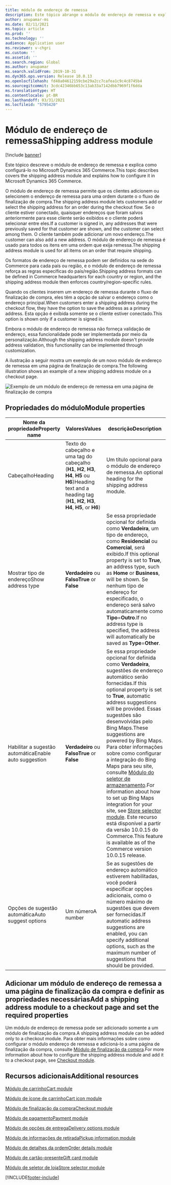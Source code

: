 ```yaml
---
title: módulo de endereço de remessa
description: Este tópico abrange o módulo de endereço de remessa e explica como configurá-lo no Microsoft Dynamics 365 Commerce.
author: anupamar-ms
ms.date: 02/11/2021
ms.topic: article
ms.prod: ''
ms.technology: ''
audience: Application user
ms.reviewer: v-chgri
ms.custom: ''
ms.assetid: ''
ms.search.region: Global
ms.author: anupamar
ms.search.validFrom: 2019-10-31
ms.dyn365.ops.version: Release 10.0.13
ms.openlocfilehash: fd48a04612159cbe29a2cc7cafea1c9c4c8745b4
ms.sourcegitcommit: 3cdc42346bb653c13ab33a7142dbb7969f1f6dda
ms.translationtype: HT
ms.contentlocale: pt-BR
ms.lasthandoff: 03/31/2021
ms.locfileid: "5795420"
---
```

# <a name="shipping-address-module"></a><span data-ttu-id="8ce5f-103">Módulo de endereço de remessa</span><span class="sxs-lookup"><span data-stu-id="8ce5f-103">Shipping address module</span></span>

[!include [banner](includes/banner.md)]

<span data-ttu-id="8ce5f-104">Este tópico descreve o módulo de endereço de remessa e explica como configurá-lo no Microsoft Dynamics 365 Commerce.</span><span class="sxs-lookup"><span data-stu-id="8ce5f-104">This topic describes covers the shipping address module and explains how to configure it in Microsoft Dynamics 365 Commerce.</span></span>

<span data-ttu-id="8ce5f-105">O módulo de endereço de remessa permite que os clientes adicionem ou selecionem o endereço de remessa para uma ordem durante o o fluxo de finalização de compra.</span><span class="sxs-lookup"><span data-stu-id="8ce5f-105">The shipping address module lets customers add or select the shipping address for an order during the checkout flow.</span></span> <span data-ttu-id="8ce5f-106">Se o cliente estiver conectado, quaisquer endereços que foram salvos anteriormente para esse cliente serão exibidos e o cliente poderá selecionar entre eles.</span><span class="sxs-lookup"><span data-stu-id="8ce5f-106">If a customer is signed in, any addresses that were previously saved for that customer are shown, and the customer can select among them.</span></span> <span data-ttu-id="8ce5f-107">O cliente também pode adicionar um novo endereço.</span><span class="sxs-lookup"><span data-stu-id="8ce5f-107">The customer can also add a new address.</span></span> <span data-ttu-id="8ce5f-108">O módulo de endereço de remessa é usado para todos os itens em uma ordem que exija remessa.</span><span class="sxs-lookup"><span data-stu-id="8ce5f-108">The shipping address module is used for all items on an order that require shipping.</span></span>

<span data-ttu-id="8ce5f-109">Os formatos de endereço de remessa podem ser definidos na sede do Commerce para cada país ou região, e o módulo de endereço de remessa reforça as regras específicas do país/região.</span><span class="sxs-lookup"><span data-stu-id="8ce5f-109">Shipping address formats can be defined in Commerce headquarters for each country or region, and the shipping address module then enforces country/region-specific rules.</span></span>

<span data-ttu-id="8ce5f-110">Quando os clientes inserem um endereço de remessa durante o fluxo de finalização de compra, eles têm a opção de salvar o endereço como o endereço principal.</span><span class="sxs-lookup"><span data-stu-id="8ce5f-110">When customers enter a shipping address during the checkout flow, they have the option to save the address as a primary address.</span></span> <span data-ttu-id="8ce5f-111">Esta opção é exibida somente se o cliente estiver conectado.</span><span class="sxs-lookup"><span data-stu-id="8ce5f-111">This option is shown only if a customer is signed in.</span></span>

<span data-ttu-id="8ce5f-112">Embora o módulo de endereço de remessa não forneça validação de endereço, essa funcionalidade pode ser implementada por meio da personalização.</span><span class="sxs-lookup"><span data-stu-id="8ce5f-112">Although the shipping address module doesn't provide address validation, this functionality can be implemented through customization.</span></span>

<span data-ttu-id="8ce5f-113">A ilustração a seguir mostra um exemplo de um novo módulo de endereço de remessa em uma página de finalização de compra.</span><span class="sxs-lookup"><span data-stu-id="8ce5f-113">The following illustration shows an example of a new shipping address module on a checkout page.</span></span>

![Exemplo de um módulo de endereço de remessa em uma página de finalização de compra](./media/ecommerce-shippingaddress.PNG)

## <a name="module-properties"></a><span data-ttu-id="8ce5f-115">Propriedades do módulo</span><span class="sxs-lookup"><span data-stu-id="8ce5f-115">Module properties</span></span>

| <span data-ttu-id="8ce5f-116">Nome da propriedade</span><span class="sxs-lookup"><span data-stu-id="8ce5f-116">Property name</span></span> | <span data-ttu-id="8ce5f-117">Valores</span><span class="sxs-lookup"><span data-stu-id="8ce5f-117">Values</span></span> | <span data-ttu-id="8ce5f-118">descrição</span><span class="sxs-lookup"><span data-stu-id="8ce5f-118">Description</span></span> |
|---------------|--------|-------------|
| <span data-ttu-id="8ce5f-119">Cabeçalho</span><span class="sxs-lookup"><span data-stu-id="8ce5f-119">Heading</span></span> | <span data-ttu-id="8ce5f-120">Texto do cabeçalho e uma tag do cabeçalho (**H1**, **H2**, **H3**, **H4**, **H5** ou **H6**)</span><span class="sxs-lookup"><span data-stu-id="8ce5f-120">Heading text and a heading tag (**H1**, **H2**, **H3**, **H4**, **H5**, or **H6**)</span></span> | <span data-ttu-id="8ce5f-121">Um título opcional para o módulo de endereço de remessa.</span><span class="sxs-lookup"><span data-stu-id="8ce5f-121">An optional heading for the shipping address module.</span></span> |
| <span data-ttu-id="8ce5f-122">Mostrar tipo de endereço</span><span class="sxs-lookup"><span data-stu-id="8ce5f-122">Show address type</span></span> | <span data-ttu-id="8ce5f-123">**Verdadeiro** ou **Falso**</span><span class="sxs-lookup"><span data-stu-id="8ce5f-123">**True** or **False**</span></span> | <span data-ttu-id="8ce5f-124">Se essa propriedade opcional for definida como **Verdadeira**, um tipo de endereço, como **Residencial** ou **Comercial**, será exibido.</span><span class="sxs-lookup"><span data-stu-id="8ce5f-124">If this optional property is set to **True**, an address type, such as **Home** or **Business**, will be shown.</span></span> <span data-ttu-id="8ce5f-125">Se nenhum tipo de endereço for especificado, o endereço será salvo automaticamente como **Tipo**=**Outro**.</span><span class="sxs-lookup"><span data-stu-id="8ce5f-125">If no address type is specified, the address will automatically be saved as **Type**=**Other**.</span></span> |
| <span data-ttu-id="8ce5f-126">Habilitar a sugestão automática</span><span class="sxs-lookup"><span data-stu-id="8ce5f-126">Enable auto suggestion</span></span>| <span data-ttu-id="8ce5f-127">**Verdadeiro** ou **Falso**</span><span class="sxs-lookup"><span data-stu-id="8ce5f-127">**True** or **False**</span></span> | <span data-ttu-id="8ce5f-128">Se essa propriedade opcional for definida como **Verdadeira**, sugestões de endereço automático serão fornecidas.</span><span class="sxs-lookup"><span data-stu-id="8ce5f-128">If this optional property is set to **True**, automatic address suggestions will be provided.</span></span> <span data-ttu-id="8ce5f-129">Essas sugestões são desenvolvidas pelo Bing Maps.</span><span class="sxs-lookup"><span data-stu-id="8ce5f-129">These suggestions are powered by Bing Maps.</span></span> <span data-ttu-id="8ce5f-130">Para obter informações sobre como configurar a integração do Bing Maps para seu site, consulte [Módulo do seletor de armazenamento](store-selector.md).</span><span class="sxs-lookup"><span data-stu-id="8ce5f-130">For information about how to set up Bing Maps integration for your site, see [Store selector module](store-selector.md).</span></span> <span data-ttu-id="8ce5f-131">Este recurso está disponível a partir da versão 10.0.15 do Commerce.</span><span class="sxs-lookup"><span data-stu-id="8ce5f-131">This feature is available as of the Commerce version 10.0.15 release.</span></span>|
|<span data-ttu-id="8ce5f-132">Opções de sugestão automática</span><span class="sxs-lookup"><span data-stu-id="8ce5f-132">Auto suggest options</span></span>| <span data-ttu-id="8ce5f-133">Um número</span><span class="sxs-lookup"><span data-stu-id="8ce5f-133">A number</span></span>| <span data-ttu-id="8ce5f-134">Se as sugestões de endereço automático estiverem habilitadas, você poderá especificar opções adicionais, como o número máximo de sugestões que devem ser fornecidas.</span><span class="sxs-lookup"><span data-stu-id="8ce5f-134">If automatic address suggestions are enabled, you can specify additional options, such as the maximum number of suggestions that should be provided.</span></span>|

## <a name="add-a-shipping-address-module-to-a-checkout-page-and-set-the-required-properties"></a><span data-ttu-id="8ce5f-135">Adicionar um módulo de endereço de remessa a uma página de finalização da compra e definir as propriedades necessárias</span><span class="sxs-lookup"><span data-stu-id="8ce5f-135">Add a shipping address module to a checkout page and set the required properties</span></span>

<span data-ttu-id="8ce5f-136">Um módulo de endereço de remessa pode ser adicionado somente a um módulo de finalização da compra.</span><span class="sxs-lookup"><span data-stu-id="8ce5f-136">A shipping address module can be added only to a checkout module.</span></span> <span data-ttu-id="8ce5f-137">Para obter mais informações sobre como configurar o módulo endereço de remessa e adicioná-lo a uma página de finalização da compra, consulte [Módulo de finalização da compra](add-checkout-module.md).</span><span class="sxs-lookup"><span data-stu-id="8ce5f-137">For more information about how to configure the shipping address module and add it to a checkout page, see [Checkout module](add-checkout-module.md).</span></span>

## <a name="additional-resources"></a><span data-ttu-id="8ce5f-138">Recursos adicionais</span><span class="sxs-lookup"><span data-stu-id="8ce5f-138">Additional resources</span></span>

[<span data-ttu-id="8ce5f-139">Módulo de carrinho</span><span class="sxs-lookup"><span data-stu-id="8ce5f-139">Cart module</span></span>](add-cart-module.md)

[<span data-ttu-id="8ce5f-140">Módulo de ícone de carrinho</span><span class="sxs-lookup"><span data-stu-id="8ce5f-140">Cart icon module</span></span>](cart-icon-module.md)

[<span data-ttu-id="8ce5f-141">Módulo de finalização da compra</span><span class="sxs-lookup"><span data-stu-id="8ce5f-141">Checkout module</span></span>](add-checkout-module.md)

[<span data-ttu-id="8ce5f-142">Módulo de pagamento</span><span class="sxs-lookup"><span data-stu-id="8ce5f-142">Payment module</span></span>](payment-module.md)

[<span data-ttu-id="8ce5f-143">Módulo de opções de entrega</span><span class="sxs-lookup"><span data-stu-id="8ce5f-143">Delivery options module</span></span>](delivery-options-module.md)

[<span data-ttu-id="8ce5f-144">Módulo de informações de retirada</span><span class="sxs-lookup"><span data-stu-id="8ce5f-144">Pickup information module</span></span>](pickup-info-module.md)

[<span data-ttu-id="8ce5f-145">Módulo de detalhes da ordem</span><span class="sxs-lookup"><span data-stu-id="8ce5f-145">Order details module</span></span>](order-confirmation-module.md)

[<span data-ttu-id="8ce5f-146">Módulo de cartão-presente</span><span class="sxs-lookup"><span data-stu-id="8ce5f-146">Gift card module</span></span>](add-giftcard.md)

[<span data-ttu-id="8ce5f-147">Módulo de seletor de loja</span><span class="sxs-lookup"><span data-stu-id="8ce5f-147">Store selector module</span></span>](store-selector.md)


[!INCLUDE[footer-include](../includes/footer-banner.md)]